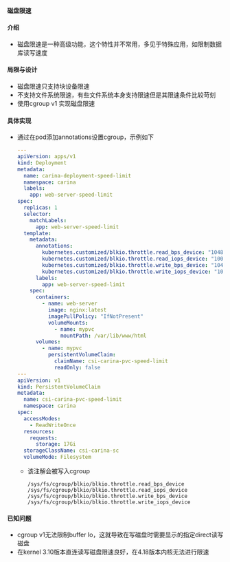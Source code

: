#### 磁盘限速

#### 介绍

- 磁盘限速是一种高级功能，这个特性并不常用，多见于特殊应用，如限制数据库读写速度

#### 局限与设计

- 磁盘限速只支持块设备限速
- 不支持文件系统限速，有些文件系统本身支持限速但是其限速条件比较苛刻
- 使用cgroup v1 实现磁盘限速

#### 具体实现

- 通过在pod添加annotations设置cgroup，示例如下

  ```yaml
  ---
  apiVersion: apps/v1
  kind: Deployment
  metadata:
    name: carina-deployment-speed-limit
    namespace: carina
    labels:
      app: web-server-speed-limit
  spec:
    replicas: 1
    selector:
      matchLabels:
        app: web-server-speed-limit
    template:
      metadata:
        annotations:
          kubernetes.customized/blkio.throttle.read_bps_device: "10485760"
          kubernetes.customized/blkio.throttle.read_iops_device: "10000"
          kubernetes.customized/blkio.throttle.write_bps_device: "10485760"
          kubernetes.customized/blkio.throttle.write_iops_device: "100000"
        labels:
          app: web-server-speed-limit
      spec:
        containers:
          - name: web-server
            image: nginx:latest
            imagePullPolicy: "IfNotPresent"
            volumeMounts:
              - name: mypvc
                mountPath: /var/lib/www/html
        volumes:
          - name: mypvc
            persistentVolumeClaim:
              claimName: csi-carina-pvc-speed-limit
              readOnly: false
  ---
  apiVersion: v1
  kind: PersistentVolumeClaim
  metadata:
    name: csi-carina-pvc-speed-limit
    namespace: carina
  spec:
    accessModes:
      - ReadWriteOnce
    resources:
      requests:
        storage: 17Gi
    storageClassName: csi-carina-sc
    volumeMode: Filesystem
  ```

  - 该注解会被写入cgroup

    ```shell
    /sys/fs/cgroup/blkio/blkio.throttle.read_bps_device
    /sys/fs/cgroup/blkio/blkio.throttle.read_iops_device
    /sys/fs/cgroup/blkio/blkio.throttle.write_bps_device
    /sys/fs/cgroup/blkio/blkio.throttle.write_iops_device
    ```

#### 已知问题

- cgroup v1无法限制buffer Io，这就导致在写磁盘时需要显示的指定direct读写磁盘
- 在kernel 3.10版本直连读写磁盘限速良好，在4.18版本内核无法进行限速